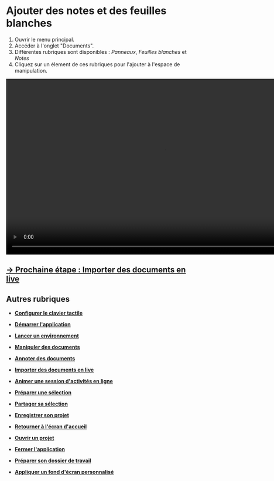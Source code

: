 # Ajouter des notes et des feuilles blanches

1. Ouvrir le menu principal.
2. Accéder à l'onglet "Documents".
3. Différentes rubriques sont disponibles : *Panneaux*, *Feuilles blanches* et *Notes*
4. Cliquez sur un élement de ces rubriques pour l'ajouter à l'espace de manipulation.

<video controls muted loop autoplay width="864" height="480">
	<source src="./media/add-notes.mp4" type="video/mp4">
</video>

## [&rarr; Prochaine étape : Importer des documents en live](./import-docs.md)

## Autres rubriques
* [**Configurer le clavier tactile**](./clavier-tactile.md)
* [**Démarrer l'application**](./start-app.md)
* [**Lancer un environnement**](./new-universe.md)
* [**Manipuler des documents**](./manipulate-doc.md)
* [**Annoter des documents**](./annotate.md)
* [**Importer des documents en live**](./import-docs.md)
* [**Animer une session d'activités en ligne**](./companion.md)
* [**Préparer une sélection**](./prepare-selection.md)
* [**Partager sa sélection**](./share-selection.md)
* [**Enregistrer son projet**](./save-project.md)
* [**Retourner à l'écran d'accueil**](./back-home.md)
* [**Ouvrir un projet**](./open-project.md)
* [**Fermer l'application**](./close-app.md)

* [**Préparer son dossier de travail**](./prepare-content.md)
* [**Appliquer un fond d'écran personnalisé**](./change-background.md)
